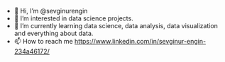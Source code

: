 - 👋 Hi, I’m @sevginurengin
- 👀 I’m interested in data science projects.
- 🌱 I’m currently learning data science, data analysis, data visualization and everything about data. 
- 📫 How to reach me https://www.linkedin.com/in/sevginur-engin-234a46172/

<!---
sevginurengin/sevginurengin is a ✨ special ✨ repository because its `README.md` (this file) appears on your GitHub profile.
You can click the Preview link to take a look at your changes.
--->
